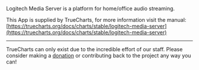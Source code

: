 Logitech Media Server is a platform for home/office audio streaming.

This App is supplied by TrueCharts, for more information visit the manual: [https://truecharts.org/docs/charts/stable/logitech-media-server](https://truecharts.org/docs/charts/stable/logitech-media-server)

---

TrueCharts can only exist due to the incredible effort of our staff.
Please consider making a [donation](https://truecharts.org/docs/about/sponsor) or contributing back to the project any way you can!

